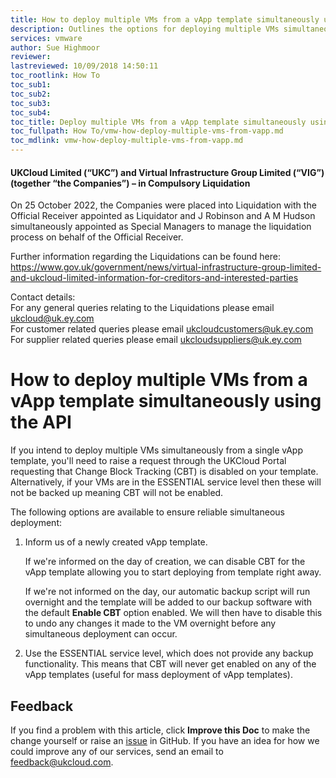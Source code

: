 ```yaml
---
title: How to deploy multiple VMs from a vApp template simultaneously using the API
description: Outlines the options for deploying multiple VMs simultaneously from a single vApp template
services: vmware
author: Sue Highmoor
reviewer:
lastreviewed: 10/09/2018 14:50:11
toc_rootlink: How To
toc_sub1: 
toc_sub2:
toc_sub3:
toc_sub4:
toc_title: Deploy multiple VMs from a vApp template simultaneously using the API
toc_fullpath: How To/vmw-how-deploy-multiple-vms-from-vapp.md
toc_mdlink: vmw-how-deploy-multiple-vms-from-vapp.md
---
```


#### UKCloud Limited (“UKC”) and Virtual Infrastructure Group Limited (“VIG”) (together “the Companies”) – in Compulsory Liquidation

On 25 October 2022, the Companies were placed into Liquidation with the Official Receiver appointed as Liquidator and J Robinson and A M Hudson simultaneously appointed as Special Managers to manage the liquidation process on behalf of the Official Receiver.

Further information regarding the Liquidations can be found here: <https://www.gov.uk/government/news/virtual-infrastructure-group-limited-and-ukcloud-limited-information-for-creditors-and-interested-parties>

Contact details:<br>
For any general queries relating to the Liquidations please email <ukcloud@uk.ey.com><br>
For customer related queries please email <ukcloudcustomers@uk.ey.com><br>
For supplier related queries please email <ukcloudsuppliers@uk.ey.com>

# How to deploy multiple VMs from a vApp template simultaneously using the API

If you intend to deploy multiple VMs simultaneously from a single vApp template, you'll need to raise a request through the UKCloud Portal requesting that Change Block Tracking (CBT) is disabled on your template. Alternatively, if your VMs are in the ESSENTIAL service level then these will not be backed up meaning CBT will not be enabled.

The following options are available to ensure reliable simultaneous deployment:

1. Inform us of a newly created vApp template.

   If we're informed on the day of creation, we can disable CBT for the vApp template allowing you to start deploying from template right away.

   If we're not informed on the day, our automatic backup script will run overnight and the template will be added to our backup software with the default **Enable CBT** option enabled. We will then have to disable this to undo any changes it made to the VM overnight before any simultaneous deployment can occur.

2. Use the ESSENTIAL service level, which does not provide any backup functionality. This means that CBT will never get enabled on any of the vApp templates (useful for mass deployment of vApp templates).

## Feedback

If you find a problem with this article, click **Improve this Doc** to make the change yourself or raise an [issue](https://github.com/UKCloud/documentation/issues) in GitHub. If you have an idea for how we could improve any of our services, send an email to <feedback@ukcloud.com>.
